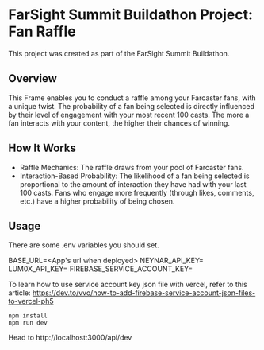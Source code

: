 # FarSight Summit Buildathon Project: Fan Raffle
This project was created as part of the FarSight Summit Buildathon.

## Overview
This Frame enables you to conduct a raffle among your Farcaster fans, with a unique twist. The probability of a fan being selected is directly influenced by their level of engagement with your most recent 100 casts. The more a fan interacts with your content, the higher their chances of winning.

## How It Works
- Raffle Mechanics: The raffle draws from your pool of Farcaster fans.
- Interaction-Based Probability: The likelihood of a fan being selected is proportional to the amount of interaction they have had with your last 100 casts. Fans who engage more frequently (through likes, comments, etc.) have a higher probability of being chosen.

## Usage

There are some .env variables you should set.

BASE_URL=<App's url when deployed>
NEYNAR_API_KEY=<Your NEYNAR API Key>
LUM0X_API_KEY=<Your Lum0x API Key>
FIREBASE_SERVICE_ACCOUNT_KEY=<Firebase admin private key string>

To learn how to use service account key json file with vercel, refer to this article: https://dev.to/vvo/how-to-add-firebase-service-account-json-files-to-vercel-ph5

```
npm install
npm run dev
```

Head to http://localhost:3000/api/dev